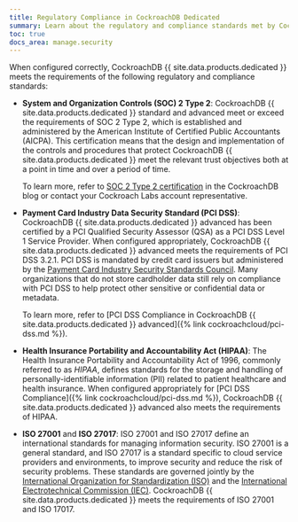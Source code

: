 ```yaml
---
title: Regulatory Compliance in CockroachDB Dedicated
summary: Learn about the regulatory and compliance standards met by CockroachDB Dedicated.
toc: true
docs_area: manage.security
---
```


When configured correctly, CockroachDB {{ site.data.products.dedicated }} meets the requirements of the following regulatory and compliance standards:

- **System and Organization Controls (SOC) 2 Type 2**: CockroachDB {{ site.data.products.dedicated }} standard and advanced meet or exceed the requirements of SOC 2 Type 2, which is established and administered by the American Institute of Certified Public Accountants (AICPA). This certification means that the design and implementation of the controls and procedures that protect CockroachDB {{ site.data.products.dedicated }} meet the relevant trust objectives both at a point in time and over a period of time.

    To learn more, refer to [SOC 2 Type 2 certification](https://www.cockroachlabs.com/blog/soc-2-compliance-2/) in the CockroachDB blog or contact your Cockroach Labs account representative.

- **Payment Card Industry Data Security Standard (PCI DSS)**: CockroachDB {{ site.data.products.dedicated }} advanced has been certified by a PCI Qualified Security Assessor (QSA) as a PCI DSS Level 1 Service Provider. When configured appropriately, CockroachDB {{ site.data.products.dedicated }} advanced meets the requirements of PCI DSS 3.2.1. PCI DSS is mandated by credit card issuers but administered by the [Payment Card Industry Security Standards Council](https://www.pcisecuritystandards.org/). Many organizations that do not store cardholder data still rely on compliance with PCI DSS to help protect other sensitive or confidential data or metadata.

    To learn more, refer to [PCI DSS Compliance in CockroachDB {{ site.data.products.dedicated }} advanced]({% link cockroachcloud/pci-dss.md %}).

- **Health Insurance Portability and Accountability Act (HIPAA)**: The Health Insurance Portability and Accountability Act of 1996, commonly referred to as _HIPAA_, defines standards for the storage and handling of personally-identifiable information (PII) related to patient healthcare and health insurance. When configured appropriately for [PCI DSS Compliance]({% link cockroachcloud/pci-dss.md %}), CockroachDB {{ site.data.products.dedicated }} advanced also meets the requirements of HIPAA.

- **ISO 27001** and **ISO 27017**: ISO 27001 and ISO 27017 define an international standards for managing information security. ISO 27001 is a general standard, and ISO 27017 is a standard specific to cloud service providers and environments, to improve security and reduce the risk of security problems. These standards are governed jointly by the [International Organization for Standardization (ISO)](https://www.iso.org/home.html) and the [International Electrotechnical Commission (IEC)](https://www.iec.ch/homepage). CockroachDB {{ site.data.products.dedicated }} meets the requirements of ISO 27001 and ISO 17017.
